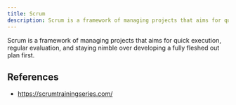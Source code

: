 ```yaml
---
title: Scrum
description: Scrum is a framework of managing projects that aims for quick execution, regular evaluation, and staying nimble over developing a fully fleshed out plan first.
---
```


Scrum is a framework of managing projects that aims for quick execution, regular evaluation, and staying nimble over developing a fully fleshed out plan first.

## References

- https://scrumtrainingseries.com/